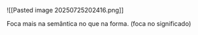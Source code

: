 ![[Pasted image 20250725202416.png]]

Foca mais na semântica no que na forma. (foca no significado)

